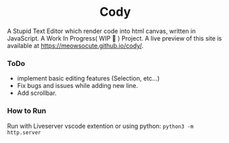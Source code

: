 <h1 style="text-align: center;">Cody</h3>

A Stupid Text Editor which render code into html canvas, written in JavaScript. A Work In Progress( WIP 🚧 ) Project.
A live preview of this site is available at https://meowsocute.github.io/cody/.

### ToDo

- implement basic editing features (Selection, etc...)
- Fix bugs and issues while adding new line.
- Add scrollbar.

### How to Run

Run with Liveserver vscode extention or using python:
`python3 -m http.server`
